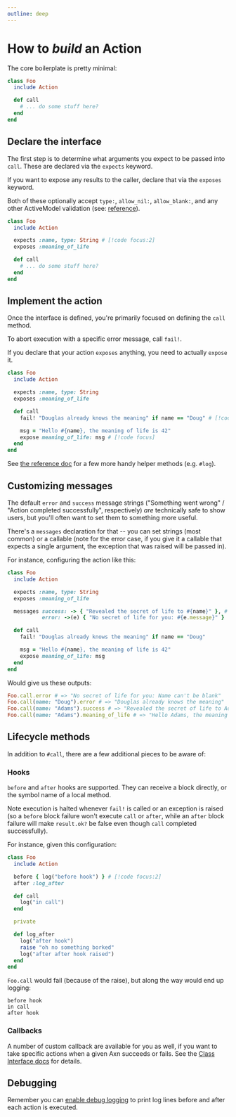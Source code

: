 ```yaml
---
outline: deep
---
```


# How to _build_ an Action

The core boilerplate is pretty minimal:

```ruby
class Foo
  include Action

  def call
    # ... do some stuff here?
  end
end
```

## Declare the interface

The first step is to determine what arguments you expect to be passed into `call`.  These are declared via the `expects` keyword.

If you want to expose any results to the caller, declare that via the `exposes` keyword.

Both of these optionally accept `type:`, `allow_nil:`, `allow_blank:`, and any other ActiveModel validation (see: [reference](/reference/class)).


```ruby
class Foo
  include Action

  expects :name, type: String # [!code focus:2]
  exposes :meaning_of_life

  def call
    # ... do some stuff here?
  end
end
```

## Implement the action

Once the interface is defined, you're primarily focused on defining the `call` method.

To abort execution with a specific error message, call `fail!`.

If you declare that your action `exposes` anything, you need to actually `expose` it.

```ruby
class Foo
  include Action

  expects :name, type: String
  exposes :meaning_of_life

  def call
    fail! "Douglas already knows the meaning" if name == "Doug" # [!code focus]

    msg = "Hello #{name}, the meaning of life is 42"
    expose meaning_of_life: msg # [!code focus]
  end
end
```

See [the reference doc](/reference/instance) for a few more handy helper methods (e.g. `#log`).

## Customizing messages

The default `error` and `success` message strings ("Something went wrong" / "Action completed successfully", respectively) _are_ technically safe to show users, but you'll often want to set them to something more useful.

There's a `messages` declaration for that -- you can set strings (most common) or a callable (note for the error case, if you give it a callable that expects a single argument, the exception that was raised will be passed in).

For instance, configuring the action like this:

```ruby
class Foo
  include Action

  expects :name, type: String
  exposes :meaning_of_life

  messages success: -> { "Revealed the secret of life to #{name}" }, # [!code focus:2]
           error: ->(e) { "No secret of life for you: #{e.message}" }

  def call
    fail! "Douglas already knows the meaning" if name == "Doug"

    msg = "Hello #{name}, the meaning of life is 42"
    expose meaning_of_life: msg
  end
end
```

Would give us these outputs:

```ruby
Foo.call.error # => "No secret of life for you: Name can't be blank"
Foo.call(name: "Doug").error # => "Douglas already knows the meaning"
Foo.call(name: "Adams").success # => "Revealed the secret of life to Adams"
Foo.call(name: "Adams").meaning_of_life # => "Hello Adams, the meaning of life is 42"
```

## Lifecycle methods

In addition to `#call`, there are a few additional pieces to be aware of:

<!-- ### `#rollback`
*** TODO: rollback actually only applies to rolling back *completed* steps of a multi-step Axn chain.  Do not document for now -- need to decide if adding a trigger-when-axn-itself-fails rollback path. ***

::: danger ALPHA
* ⚠️ `#rollback` is _expected_ to be added shortly, but is not yet functional!
:::

If you define a `#rollback` method, it'll be called (_before_ returning an `Action::Result` to the caller) whenever your action fails. -->

### Hooks

`before` and `after` hooks are supported. They can receive a block directly, or the symbol name of a local method.

Note execution is halted whenever `fail!` is called or an exception is raised (so a `before` block failure won't execute `call` or `after`, while an `after` block failure will make `result.ok?` be false even though `call` completed successfully).

For instance, given this configuration:

```ruby
class Foo
  include Action

  before { log("before hook") } # [!code focus:2]
  after :log_after

  def call
    log("in call")
  end

  private

  def log_after
    log("after hook")
    raise "oh no something borked"
    log("after after hook raised")
  end
end
```

`Foo.call` would fail (because of the raise), but along the way would end up logging:

```text
before hook
in call
after hook
```

### Callbacks

A number of custom callback are available for you as well, if you want to take specific actions when a given Axn succeeds or fails. See the [Class Interface docs](/reference/class#callbacks) for details.

## Debugging
Remember you can [enable debug logging](/reference/configuration.html#global-debug-logging) to print log lines before and after each action is executed.
